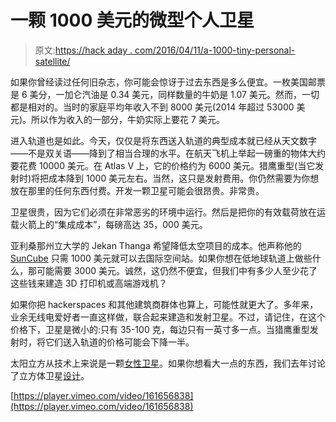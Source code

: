 # 一颗 1000 美元的微型个人卫星

> 原文:[https://hack aday . com/2016/04/11/a-1000-tiny-personal-satellite/](https://hackaday.com/2016/04/11/a-1000-tiny-personal-satellite/)

如果你曾经读过任何旧杂志，你可能会惊讶于过去东西是多么便宜。一枚美国邮票是 6 美分，一加仑汽油是 0.34 美元，同样数量的牛奶是 1.07 美元。然而，一切都是相对的。当时的家庭平均年收入不到 8000 美元(2014 年超过 53000 美元)。所以作为收入的一部分，牛奶实际上要花 7 美元。

进入轨道也是如此。今天，仅仅是将东西送入轨道的典型成本就已经从天文数字——不是双关语——降到了相当合理的水平。在航天飞机上举起一磅重的物体大约要花费 10000 美元。在 Atlas V 上，它的价格约为 6000 美元。猎鹰重型(当它发射时)将把成本降到 1000 美元左右。当然，这只是发射费用。你仍然需要为你想放在那里的任何东西付费。开发一颗卫星可能会很昂贵。非常贵。

卫星很贵，因为它们必须在非常恶劣的环境中运行。然后是把你的有效载荷放在运载火箭上的“集成成本”，每磅高达 35，000 美元。

亚利桑那州立大学的 Jekan Thanga 希望降低太空项目的成本。他声称他的 [SunCube](http://suncube.asu.edu/) 只需 1000 美元就可以去国际空间站。如果你想在低地球轨道上做些什么，那可能需要 3000 美元。诚然，这仍然不便宜，但我们中有多少人至少花了这些钱来建造 3D 打印机或高端游戏机？

如果你把 hackerspaces 和其他建筑商群体也算上，可能性就更大了。多年来，业余无线电爱好者一直这样做，联合起来建造和发射卫星。不过，请记住，在这个价格下，卫星是微小的:只有 35-100 克，每边只有一英寸多一点。当猎鹰重型发射时，将它们送入轨道的价格可能会下降一半。

太阳立方从技术上来说是一颗[女性卫星](https://en.wikipedia.org/wiki/Miniaturized_satellite)。如果你想看大一点的东西，我们去年讨论了立方体卫星[设计](http://hackaday.com/2015/12/31/32c3-so-you-want-to-build-a-satellite-2/)。

[https://player.vimeo.com/video/161656838](https://player.vimeo.com/video/161656838)